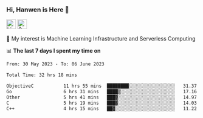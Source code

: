 ### Hi, Hanwen is Here 👋
<p>
	<a href="https://www.linkedin.com/in/liu-hanwen/"><img src="https://img.shields.io/badge/@hanwen-0A66C2?style=flat&logo=LinkedIn&logoColor=white" alt="Linkedin"  height="25px"/></a> 
	<a href="https://scholar.google.com/citations?user=HDF0su0AAAAJ"><img src="https://img.shields.io/badge/scholar-4385FE.svg?&style=plastic&logo=google-scholar&logoColor=white" alt="Google Scholar" height="25px"> </a>
</p>
🌱 My interest is Machine Learning Infrastructure and Serverless Computing

📊 **The last 7 days I spent my time on** 
<!--START_SECTION:waka-->

```txt
From: 30 May 2023 - To: 06 June 2023

Total Time: 32 hrs 18 mins

ObjectiveC           11 hrs 55 mins  ████████░░░░░░░░░░░░░░░░░   31.37 %
Go                   6 hrs 31 mins   ████▒░░░░░░░░░░░░░░░░░░░░   17.16 %
Other                5 hrs 41 mins   ███▓░░░░░░░░░░░░░░░░░░░░░   14.97 %
C                    5 hrs 19 mins   ███▓░░░░░░░░░░░░░░░░░░░░░   14.03 %
C++                  4 hrs 15 mins   ██▓░░░░░░░░░░░░░░░░░░░░░░   11.22 %
```

<!--END_SECTION:waka-->


<!--
**david990917/david990917** is a ✨ _special_ ✨ repository because its `README.md` (this file) appears on your GitHub profile.

Here are some ideas to get you started:

- 🔭 I’m currently working on ...
- 🌱 I’m currently learning ...
- 👯 I’m looking to collaborate on ...
- 🤔 I’m looking for help with ...
- 💬 Ask me about ...
- 📫 How to reach me: ...
- 😄 Pronouns: ...
- ⚡ Fun fact: ...
-->
